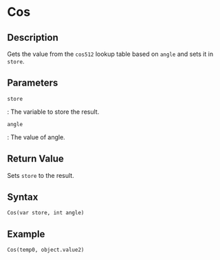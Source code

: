 # Cos

## Description
Gets the value from the `cos512` lookup table based on `angle` and sets it in `store`.

## Parameters
`store`

:   The variable to store the result.

`angle`

:   The value of angle.

## Return Value
Sets `store` to the result.

## Syntax
```
Cos(var store, int angle)
```

## Example
```
Cos(temp0, object.value2)
```